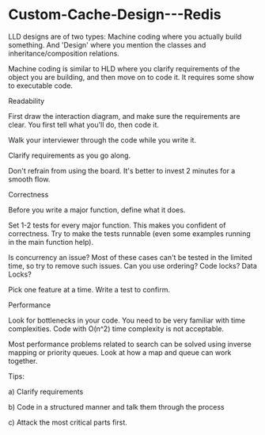 # Custom-Cache-Design---Redis

LLD designs are of two types: Machine coding where you actually build something. And 'Design' where you mention the classes and inheritance/composition relations.

Machine coding is similar to HLD where you clarify requirements of the object you are building, and then move on to code it. It requires some show to executable code.

Readability

First draw the interaction diagram, and make sure the requirements are clear. You first tell what you'll do, then code it.

Walk your interviewer through the code while you write it.

Clarify requirements as you go along.

Don't refrain from using the board. It's better to invest 2 minutes for a smooth flow.

Correctness

Before you write a major function, define what it does. 

Set 1-2 tests for every major function. This makes you confident of correctness. Try to make the tests runnable (even some examples running in the main function help).

Is concurrency an issue? Most of these cases can't be tested in the limited time, so try to remove such issues. Can you use ordering? Code locks? Data Locks?

Pick one feature at a time. Write a test to confirm.

Performance

Look for bottlenecks in your code. You need to be very familiar with time complexities. Code with O(n^2) time complexity is not acceptable.

Most performance problems related to search can be solved using inverse mapping or priority queues. Look at how a map and queue can work together.

Tips:

a) Clarify requirements

b) Code in a structured manner and talk them through the process

c) Attack the most critical parts first.